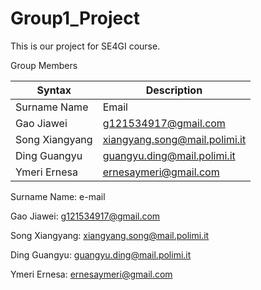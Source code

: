 # Group1_Project
This is our project for SE4GI course.

Group Members

| Syntax      | Description |
| ----------- | ----------- |
| Surname Name      | Email       |
| Gao Jiawei   | g121534917@gmail.com        |
| Song Xiangyang   | xiangyang.song@mail.polimi.it        |
| Ding Guangyu   | guangyu.ding@mail.polimi.it        |
| Ymeri Ernesa   | ernesaymeri@gmail.com        |

Surname Name: e-mail

Gao Jiawei: g121534917@gmail.com

Song Xiangyang: xiangyang.song@mail.polimi.it

Ding Guangyu: guangyu.ding@mail.polimi.it

Ymeri Ernesa: ernesaymeri@gmail.com
